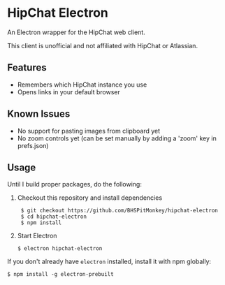 # HipChat Electron

An Electron wrapper for the HipChat web client.

This client is unofficial and not affiliated with HipChat or Atlassian.

## Features

- Remembers which HipChat instance you use
- Opens links in your default browser

## Known Issues

- No support for pasting images from clipboard yet
- No zoom controls yet (can be set manually by adding a 'zoom' key in prefs.json)

## Usage

Until I build proper packages, do the following:

1. Checkout this repository and install dependencies

        $ git checkout https://github.com/BHSPitMonkey/hipchat-electron
        $ cd hipchat-electron
        $ npm install

2. Start Electron

       $ electron hipchat-electron

If you don't already have `electron` installed, install it with npm globally:

    $ npm install -g electron-prebuilt
